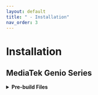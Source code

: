 ```yaml
---
layout: default
title: " - Installation"
nav_order: 3
---
```


# Installation

## **MediaTek Genio Series**

  <details>
  <summary><strong>Pre-build Files</strong></summary>
  
  * Conda
  * Data& Model ([Download](https://r3resources.blob.core.windows.net/yjec/YJEC_data_with_prebuild_model.zip))
  * TIS driver ([Download](https://r3resources.blob.core.windows.net/yjec/tiscamera_1.0.0.4005_amd64_ubuntu_1804.deb))
  * Lightning Setup Tools ([Download](https://r3resources.blob.core.windows.net/yjec/GThermalIR_v2.2.2.9_setup.exe))
  
  </details>